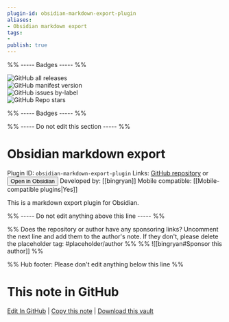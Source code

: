 ```yaml
---
plugin-id: obsidian-markdown-export-plugin
aliases:
- Obsidian markdown export
tags: 
- 
publish: true
---
```


%% ----- Badges ----- %%

![GitHub all releases](https://img.shields.io/github/downloads/bingryan/obsidian-markdown-export-plugin/total?color=573E7A&logo=github&style=for-the-badge)   
![GitHub manifest version](https://img.shields.io/github/manifest-json/v/bingryan/obsidian-markdown-export-plugin?color=573E7A&logo=github&style=for-the-badge)   
![GitHub issues by-label](https://img.shields.io/github/issues/bingryan/obsidian-markdown-export-plugin/help%20wanted?color=573E7A&logo=github&style=for-the-badge)   
![GitHub Repo stars](https://img.shields.io/github/stars/bingryan/obsidian-markdown-export-plugin?color=573E7A&logo=github&style=for-the-badge)

%% ----- Badges ----- %%

%% ----- Do not edit this section ----- %%

# Obsidian markdown export

Plugin ID: `obsidian-markdown-export-plugin`
Links: [GitHub repository](https://github.com/bingryan/obsidian-markdown-export-plugin) or [<button id=HH>Open in Obsidian</button>](obsidian://show-plugin?id=obsidian-markdown-export-plugin)
Developed by: [[bingryan]]
Mobile compatible: [[Mobile-compatible plugins|Yes]]

This is a markdown export plugin for Obsidian.

%% ----- Do not edit anything above this line ----- %% 

%% Does the repository or author have any sponsoring links? Uncomment the next line and add them to the author's note. If they don't, please delete the placeholder tag: #placeholder/author %%
%% ![[bingryan#Sponsor this author]] %%

%% Hub footer: Please don't edit anything below this line %%

# This note in GitHub

<span class="git-footer">[Edit In GitHub](https://github.dev/obsidian-community/obsidian-hub/blob/main/02%20-%20Community%20Expansions/02.05%20All%20Community%20Expansions/Plugins/obsidian-markdown-export-plugin.md "git-hub-edit-note") | [Copy this note](https://raw.githubusercontent.com/obsidian-community/obsidian-hub/main/02%20-%20Community%20Expansions/02.05%20All%20Community%20Expansions/Plugins/obsidian-markdown-export-plugin.md "git-hub-copy-note") | [Download this vault](https://github.com/obsidian-community/obsidian-hub/archive/refs/heads/main.zip "git-hub-download-vault") </span>
